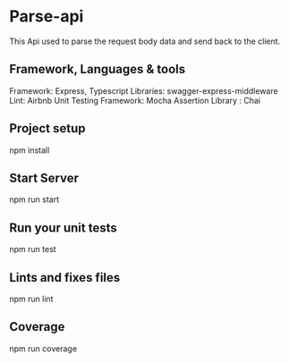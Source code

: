 # Parse-api
This Api used to parse the request body data and send back to the client.

## Framework, Languages & tools
Framework: Express, Typescript
Libraries: swagger-express-middleware 
Lint: Airbnb 
Unit Testing Framework: Mocha 
Assertion Library : Chai

## Project setup
npm install

## Start Server
npm run start

## Run your unit tests
npm run test

## Lints and fixes files
npm run lint

## Coverage
npm run coverage
